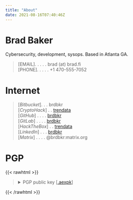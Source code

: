```yaml
---
title: "About"
date: 2021-08-16T07:40:46Z
---
```

# Brad Baker
Cybersecurity, development, sysops. Based in Atlanta GA.

> [EMAIL]. . . . . brad (at) brad.fi\
> [PHONE]. . . . . +1&nbsp;470-555-7052

# Internet
> [*Bitbucket*]. . . brdbkr\
> [*CryptoHack*] . . [trendata](https://cryptohack.org/user/trendata/)\
> [*GitHub*] . . . . [brdbkr](https://www.github.com/brdbkr)\
> [*GitLab*] . . . . [brdbkr](https://gitlab.com/brdbkr)\
> [*HackTheBox*] . . [trendata](https://app.hackthebox.eu/profile/559589)\
> [*LinkedIn*] . . . [brdbkr](https://www.linkedin.com/in/brdbkr/)\
> [*Matrix*] . . . . @brdbkr:matrix.org

# PGP
{{< rawhtml >}}
<blockquote>
<details>
<summary>PGP public key [<a href="/bradbaker-pubkey.aexpk" type="application/pgp-keys" title="Brad Baker PGP public key, .aexpk format">.aexpk</a>]</summary>
<samp></br>
-----BEGIN PGP PUBLIC KEY BLOCK-----</br>
Version: GnuPG v2</br>
Comment: Brad Baker &lt;brad@brad.fi&gt;</br>
</br>
mQINBGEl10cBEADNHwkl695Yik91VjmyWg817a4pf8SUhSGE7RAd8lGcpnDowV2f</br>
pGrLiNZcEXbwQ4CBErAvIQDDdtiLUL8PR0sa1QcNbeTUUi2cXJ49CQbq4J6znVlU</br>
TzWI9K5KZlbtpBqYz4oRhiWA4md9uy6qxtVIwdnYgSQ89VOxpp4Hl8T949pqApF3</br>
e63XLaBQA9FnMyTb/GhFiLUtmzg6hqiUdb+0NXEAondWv5L6lrm6Z/r9ex14Bhk+</br>
yVHr2N4ERCS3jG7+lvr7UemfJshSAP0YuHYP16Sj/LiSMJDp1g7cAiqZbUgfIS0P</br>
WjayTK9kbYrDYRGDyb0uf0TP9kBvVBPRJ+htmEoHZVsyax06R4BvKtYevyVonSJ5</br>
BUHyMsgPfaZzkj/uKywN07xq8+lGWAUYONY298f6JBk5oO3LsJr7I8WRJzF8QAZH</br>
JxoSXfUciyCU0G6bAlZUn+JqlxEtOewj4TAkj9v0vPSLvTisJBXHB0DHxqC53sZc</br>
uy1tJUEdHpl837oBRoMz5BtZNt8lN4HUEbhzL7yfDbSM+MFPIa770W8XZvu+ABES</br>
KJa4lxzs0qPE7xzXqLmWT6lpmCOI4cJp0wSYa+kM3OV3Tx+onhejlGh3EjN41m5K</br>
sYxqKJuIV1wm6HxULfIdLoGKY4qbBfcxQuVOaWbpT/ujn+Yzh/Xx/+XhAwARAQAB</br>
tBlCcmFkIEJha2VyIDxicmFkQGJyYWQuZmk+iQJOBBMBCgA4FiEEsVVB3uWJeltk</br>
sQAJc4h6G943MhEFAmEl10cCGwMFCwkIBwIGFQoJCAsCBBYCAwECHgECF4AACgkQ</br>
c4h6G943MhF7kA//V1+asujWcTUBbS2mAvFmHxJX+HQ9uZ3M4i0hJOhb3APFfARe</br>
Q0GRw02usMRFnQqfqgOemVRikYr2GgTvXa9IopdnhBA7qZPlzh0sjPS/bu715dKZ</br>
A6muXlSVK5nqhGBTowfdwDR09nL4t6zcKsSnPWzI4rADlaxSVhuA1BkfQbB67Zky</br>
tmXOlcF6aFv/wgIR9FTo3rRmgc5AM34sLiyNoDWEp/jFqG8FeGZrVDgqbsSMhpVM</br>
XBIlCiKZEO1WH7XX2emLteEIwAthk8zjI4FM4j/IAcxduCJ020IpWhI4QUUwJNqX</br>
GUWM5Opk2grDw/7zZl2K6452FZvEw1oeodfs/RBXQBYiPIZTBBtLlQpro5WL5EY0</br>
5TM3AB5U3hNYFjQLCzEKHcZ2vL1zvByHfYEZPhYVtjqZ4YeeaEpS8BfsfBeAvRjv</br>
phbHQIHrW4wdKYpIBDu6FzVADCuh4jrOEl02Q0PubAPGPZANHVGtyHyHEeHn7QJ5</br>
TU8HAOJNuZnxnNFTS578BvPPCXWyDACcLQyYCuUxrBgUqYXnRqd9JBWOgWyEJ2zm</br>
AYe0y4ylqA403oAUWVze4CR70QoDwSqPeeIH1fRA54QtbMDaeQAo40GWZ6/KPt8e</br>
d7jlYDmmpgaGweSiptZ1XYbgx3+Oskf/lFtYm22wmCYi6UB8EQS2ztUVU9y5Ag0E</br>
YSXXRwEQAM3maXF6ShTVswl5oLPWUufTl5HlP4i8O/kYRZDayBH+yjYAxDZ2MnBr</br>
7+sx/kjQ1owJeD/jCH9RSLbl/HJkS9IgWBBW25BKnl3SfdRhHSxQdYKF6BL/AaQS</br>
MvsoKAw6S3jS9RSnwneYrV0BE3QPnDt3N5ha+DZy7Kuk/WAhXPRMBvGx/bz+8C0r</br>
IvhDmjUyDxorhoEQfxyLFS61MaWnc/R52LT7Bkj1QQxI6KsdivED3B8+dgsYcwmI</br>
uTzDGKGZD1kL9/o7UiHovUZd5W3Qmhn515DZN4up4EJH9TJpYco9LBs6YQX/G0QG</br>
bDsne+fMFFV1WhTXFfz7LwTSsxQQortYp9AQ41Zab2P3w9dtbSCYtRzB+/HeJjW6</br>
0xyKLjjBUE0rcDdekkGPKFM+/CdkJpG1+CQFUysjU5kyB5p3WNg1PNR+5aDdGIjh</br>
pnIHe/qf0RnZLbu7y5eA6Sk+GqnX4xY7Jfris2pCJooKR52yYmws5KoiQt38ccoh</br>
0KeRef+RTxSdw01RpPeG4EKK25qBhCMFxxIuYHY+ovfC25AKZwr3KtGVKu5xnSqI</br>
FF4DaErNj14Ty0bK6pWOwRZSX+akwXDIH2ETY7l3Zz1N5nJQmo1bBWUrapEoqtTV</br>
ofTVJk+HEHbCxBg64yQETYZOYkvP6/U3HfvDLqW5w+ljRz8kvkWDABEBAAGJAjYE</br>
GAEKACAWIQSxVUHe5Yl6W2SxAAlziHob3jcyEQUCYSXXRwIbDAAKCRBziHob3jcy</br>
ERV2D/9iXXT8EOeeZa2jzJcqm7mewuDHBdjEtwhoKlsQgbOGFQxIiOq05uGYA49n</br>
zUs0EBit9AxM3i0uGhqiseNe30MvNszgy8UGX7b0Roil8L0QbONFJJqbPQn/luIM</br>
sKswwGViWECfsLMHx5sLl1ceeb9WVGICQtfV2MCCp7TME5r25KeAd0vAS/Iaw+TU</br>
zvCsjRoKzqYmYjyUOFD0LS37uTkNgSIh62gtOKn8MawszA7YsXRgFyMY6ro1ango</br>
oCJbF9NrKuIa6E3XfuzBaTzaFGvwA8b5vD1ZKpxCRf55LvNSDSArIGHrplF8Ek60</br>
FgaTVW/zwM08GmQEtYJEj0FPgtCVxjnaYB2UrO9U0xPBcaAlraDJkj18L+EbHAtT</br>
5giRbbw1dJeBRrti9oDfQYJhQXZnURiedx7J8o78bPaPDpZbehgJ6j25hs4VfPX/</br>
nLCgcC40Oo2vL1yoXQEgFw/2927Sjw08Iv903eb6Y4ZOZVp/+Bw8MgfbixJgf0lt</br>
v4uYJVkTewcxy6IsqSBJDRfgTFD3bn+s3HTAxQhc1ex2Xex6YP7JSVgJQjLN7Muh</br>
LVa9+o0Egw6WoUEQrh95nW88lZwYFdf+oyTgWY7ZHgn4HTgePzfBzqoLvQbAxFXs</br>
LYVtHZaI1oDpmfOoyaoNu3kKKu4kL1BSqIb53XD5W30e7MbQ8g==</br>
=qosn</br>
-----END PGP PUBLIC KEY BLOCK-----
</samp>
</details></blockquote>
{{< /rawhtml >}}
